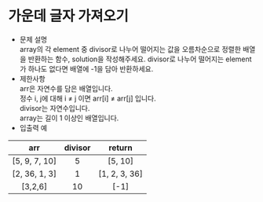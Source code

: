# 가운데 글자 가져오기
* 문제 설명  
array의 각 element 중 divisor로 나누어 떨어지는 값을 오름차순으로 정렬한 배열을 반환하는 함수, solution을 작성해주세요.
divisor로 나누어 떨어지는 element가 하나도 없다면 배열에 -1을 담아 반환하세요.
* 제한사항  
arr은 자연수를 담은 배열입니다.  
정수 i, j에 대해 i ≠ j 이면 arr[i] ≠ arr[j] 입니다.  
divisor는 자연수입니다.  
array는 길이 1 이상인 배열입니다.  
* 입출력 예

| arr          |divisor     |return         | 
|:------------:|:----------:|:-------------:|
|[5, 9, 7, 10] |5           |[5, 10]        |
|[2, 36, 1, 3] |1	        |[1, 2, 3, 36]  |
|[3,2,6]	   |10          |[-1]           |